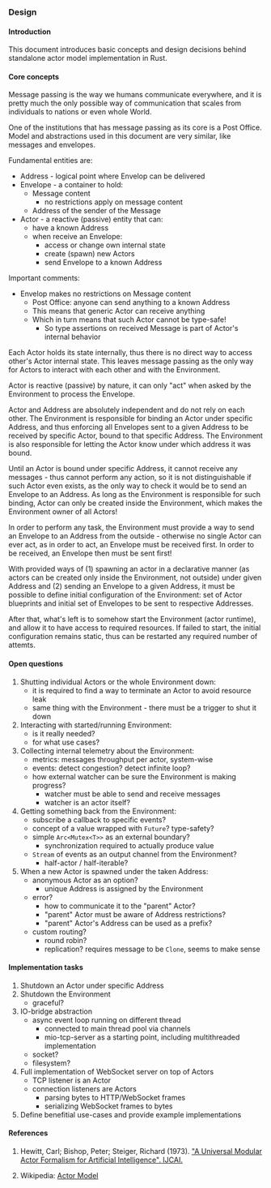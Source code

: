 ### Design

#### Introduction

This document introduces basic concepts and design decisions behind standalone 
actor model implementation in Rust.

#### Core concepts

Message passing is the way we humans communicate everywhere, and it is pretty much 
the only possible way of communication that scales from individuals to nations or 
even whole World.

One of the institutions that has message passing as its core is a Post Office. 
Model and abstractions used in this document are very similar, like messages 
and envelopes.

Fundamental entities are:
- Address - logical point where Envelop can be delivered
- Envelope - a container to hold:
  - Message content
    - no restrictions apply on message content
  - Address of the sender of the Message
- Actor - a reactive (passive) entity that can:
  - have a known Address
  - when receive an Envelope:
    - access or change own internal state
    - create (spawn) new Actors
    - send Envelope to a known Address

Important comments:
- Envelop makes no restrictions on Message content
  - Post Office: anyone can send anything to a known Address
  - This means that generic Actor can receive anything
  - Which in turn means that such Actor cannot be type-safe!
    - So type assertions on received Message is part of Actor's internal behavior

Each Actor holds its state internally, thus there is no direct way to access 
other's Actor internal state. This leaves message passing as the only way for 
Actors to interact with each other and with the Environment.

Actor is reactive (passive) by nature, it can only "act" when asked by the 
Environment to process the Envelope.

Actor and Address are absolutely independent and do not rely on each other. 
The Environment is responsible for binding an Actor under specific Address, 
and thus enforcing all Envelopes sent to a given Address to be received by
specific Actor, bound to that specific Address. The Environment is also 
responsible for letting the Actor know under which address it was bound.

Until an Actor is bound under specific Address, it cannot receive any messages -
thus cannot perform any action, so it is not distinguishable if such Actor even 
exists, as the only way to check it would be to send an Envelope to an Address.
As long as the Environment is responsible for such binding, Actor can only be
created inside the Environment, which makes the Environment owner of all Actors!

In order to perform any task, the Environment must provide a way to send an
Envelope to an Address from the outside - otherwise no single Actor can ever act, 
as in order to act, an Envelope must be received first. In order to be received, 
an Envelope then must be sent first!

With provided ways of (1) spawning an actor in a declarative manner (as actors can
be created only inside the Environment, not outside) under given Address and (2)
sending an Envelope to a given Address, it must be possible to define initial 
configuration of the Environment: set of Actor blueprints and initial set of 
Envelopes to be sent to respective Addresses.

After that, what's left is to somehow start the Environment (actor runtime), and 
allow it to have access to required resources. If failed to start, the initial
configuration remains static, thus can be restarted any required number of attemts.

#### Open questions

1. Shutting individual Actors or the whole Environment down:
   - it is required to find a way to terminate an Actor to avoid resource leak
   - same thing with the Environment - there must be a trigger to shut it down
1. Interacting with started/running Environment:
   - is it really needed?
   - for what use cases?
1. Collecting internal telemetry about the Environment:
   - metrics: messages throughput per actor, system-wise
   - events: detect congestion? detect infinite loop?
   - how external watcher can be sure the Environment is making progress?
     - watcher must be able to send and receive messages
     - watcher is an actor itself?
1. Getting something back from the Environment:
   - subscribe a callback to specific events?
   - concept of a value wrapped with `Future`? type-safety?
   - simple `Arc<Mutex<T>>` as an external boundary?
     - synchronization required to actually produce value
   - `Stream` of events as an output channel from the Environment?
     - half-actor / half-iterable?
1. When a new Actor is spawned under the taken Address:
   - anonymous Actor as an option?
     - unique Address is assigned by the Environment
   - error?
     - how to communicate it to the "parent" Actor?
     - "parent" Actor must be aware of Address restrictions?
     - "parent" Actor's Address can be used as a prefix?
   - custom routing?
     - round robin?
     - replication? requires message to be `Clone`, seems to make sense
   
#### Implementation tasks

1. Shutdown an Actor under specific Address
1. Shutdown the Environment
   - graceful?
1. IO-bridge abstraction
   - async event loop running on different thread
     - connected to main thread pool via channels
     - mio-tcp-server as a starting point, including multithreaded implementation
   - socket?
   - filesystem?
1. Full implementation of WebSocket server on top of Actors
   - TCP listener is an Actor
   - connection listeners are Actors
     - parsing bytes to HTTP/WebSocket frames
     - serializing WebSocket frames to bytes
1. Define benefitial use-cases and provide example implementations

#### References

1. Hewitt, Carl; Bishop, Peter; Steiger, Richard (1973). ["A Universal Modular Actor Formalism for Artificial Intelligence". IJCAI.](
https://www.ijcai.org/Proceedings/73/Papers/027B.pdf)

1. Wikipedia: [Actor Model](https://en.wikipedia.org/wiki/Actor_model)
